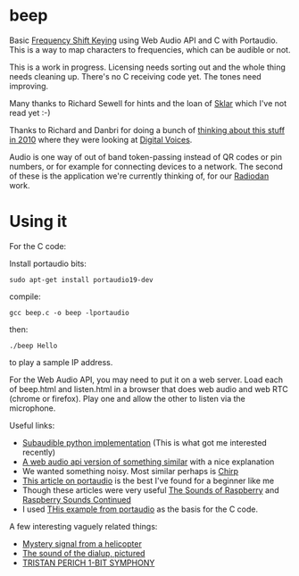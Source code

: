 beep
====

Basic [Frequency Shift Keying](http://en.wikipedia.org/wiki/Frequency-shift_keying) using Web Audio API 
and C with Portaudio. This is a way to map characters to frequencies, which can be audible or not.

This is a work in progress. Licensing needs sorting out and the whole thing needs cleaning up. There's 
no C receiving code yet. The tones need improving.

Many thanks to Richard Sewell for hints and the loan of 
[Sklar](http://www.amazon.co.uk/Digital-Communications-Fundamentals-Applications-Engineering/dp/0130847887/ref=sr_1_1) 
which I've not read yet :-)

Thanks to Richard and Danbri for doing a bunch of [thinking about this 
stuff](http://music.columbia.edu/pipermail/dorkbotbristol-blabber/2010-April.txt) [in 
2010](http://wiki.foaf-project.org/w/DanBri/ChirpChirp) where they were looking at [Digital 
Voices](https://www.ics.uci.edu/~lopes/dv/dv.html).

Audio is one way of out of band token-passing instead of QR codes or pin numbers, or for example for 
connecting devices to a network. The second of these is the application we're currently thinking of, for 
our [Radiodan](http://radiodan.github.io) work.

Using it
========

For the C code:

Install portaudio bits:

    sudo apt-get install portaudio19-dev

compile:

    gcc beep.c -o beep -lportaudio

then:

    ./beep Hello

to play a sample IP address.

For the Web Audio API, you may need to put it on a web server. Load each of beep.html and listen.html in a
browser that does web audio and web RTC (chrome or firefox). Play one and allow the other to listen via the
microphone.


Useful links:

* [Subaudible python implementation](https://github.com/Katee/quietnet) (This is what got me interested recently)
* [A web audio api version of something similar](http://smus.com/ultrasonic-networking/) with a nice explanation
* We wanted something noisy. Most similar perhaps is [Chirp](http://chirp.io/tech/#sthash.8x6ypBMA.dpuf)
* [This article on portaudio](http://blog.bjornroche.com/2012/07/frequency-detection-using-fft-aka-pitch.html) is the best I've found for a beginner like me
* Though these articles were very useful [The Sounds of Raspberry](http://www.drdobbs.com/embedded-systems/the-sounds-of-raspberry/240158180) and [Raspberry Sounds Continued](http://www.drdobbs.com/embedded-systems/raspberry-sounds-continued/240158605)
* I used [THis example from portaudio](https://github.com/eddieringle/portaudio/blob/master/examples/paex_record.c) as the basis for the C code.

A few interesting vaguely related things:

* [Mystery signal from a helicopter](http://www.windytan.com/2014/02/mystery-signal-from-helicopter.html)
* [The sound of the dialup, pictured](http://www.windytan.com/2012/11/the-sound-of-dialup-pictured.html)
* [TRISTAN PERICH 1-BIT SYMPHONY](http://www.1bitsymphony.com/)


